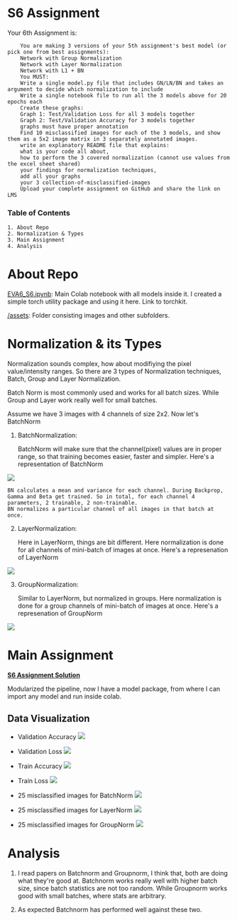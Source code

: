 # S6 Assignment
Your 6th Assignment is:

        You are making 3 versions of your 5th assignment's best model (or pick one from best assignments):
        Network with Group Normalization
        Network with Layer Normalization
        Network with L1 + BN
        You MUST:
        Write a single model.py file that includes GN/LN/BN and takes an argument to decide which normalization to include
        Write a single notebook file to run all the 3 models above for 20 epochs each
        Create these graphs:
        Graph 1: Test/Validation Loss for all 3 models together
        Graph 2: Test/Validation Accuracy for 3 models together
        graphs must have proper annotation
        Find 10 misclassified images for each of the 3 models, and show them as a 5x2 image matrix in 3 separately annotated images. 
        write an explanatory README file that explains:
        what is your code all about,
        how to perform the 3 covered normalization (cannot use values from the excel sheet shared)
        your findings for normalization techniques,
        add all your graphs
        your 3 collection-of-misclassified-images 
        Upload your complete assignment on GitHub and share the link on LMS


### Table of Contents

    1. About Repo
    2. Normalization & Types
    3. Main Assignment 
    4. Analysis



# About Repo

[EVA6_S6.ipynb](Assignments/S6/EVA6_S6.ipynb): Main Colab notebook with all models inside it. I created a simple torch utility package and using it here. Link to torchkit.

[/assets](Assignments/S6/assets): Folder consisting images and other subfolders.


# Normalization & its Types

Normalization sounds complex, how about modifiying the pixel value/intensity ranges. So there are 3 types of Normalization techniques, Batch, Group and Layer Normalization. 

Batch Norm is most commonly used and works for all batch sizes. While Group and Layer work really well for small batches. 

Assume we have 3 images with 4 channels of size 2x2. Now let's BatchNorm

1. BatchNormalization:

    BatchNorm will make sure that the channel(pixel) values are in proper range, so that training becomes easier, faster and simpler. Here's a representation of BatchNorm

![](assets/explain/batchnorm_explain.png)

    BN calculates a mean and variance for each channel. During Backprop, Gamma and Beta get trained. So in total, for each channel 4 parameters, 2 trainable, 2 non-trainable.
    BN normalizes a particular channel of all images in that batch at once. 

2. LayerNormalization:

    Here in LayerNorm, things are bit different. Here normalization is done for all channels of mini-batch of images at once. Here's a represenation of LayerNorm

![](assets/explain/layernorm_explain.png)



3. GroupNormalization:

    Similar to LayerNorm, but normalized in groups. Here normalization is done for a group channels of mini-batch of images at once. Here's a represenation of GroupNorm

![](assets/explain/groupnor_explain.png)




# Main Assignment


**[S6 Assignment Solution](Assignments/S6/EVA6_S6.ipynb)**

Modularized the pipeline, now I have a model package, from where I can import any model and run inside colab. 


## Data Visualization

* Validation Accuracy 
![](assets/model/test_acc.png)


* Validation Loss 
![](assets/model/test_loss.png)



* Train Accuracy 
![](assets/model/train_acc.png)


* Train Loss 
![](assets/model/train_loss.png)



* 25 misclassified images for BatchNorm
![](assets/model/bn_misc.png)


* 25 misclassified images for LayerNorm
![](assets/model/ln_misc.png)


* 25 misclassified images for GroupNorm
![](assets/model/gn_misc.png)



# Analysis

1. I read papers on Batchnorm and Groupnorm, I think that, both are doing what they're good at. Batchnorm works really well with higher batch size, since batch statistics are not too random. While Groupnorm works good with small batches, where stats are arbitrary.

2. As expected Batchnorm has performed well against these two. 